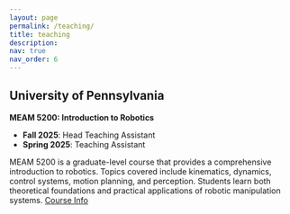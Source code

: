 ```yaml
---
layout: page
permalink: /teaching/
title: teaching
description: 
nav: true
nav_order: 6
---
```


## University of Pennsylvania

**MEAM 5200: Introduction to Robotics**
- **Fall 2025**: Head Teaching Assistant
- **Spring 2025**: Teaching Assistant

MEAM 5200 is a graduate-level course that provides a comprehensive introduction to robotics. Topics covered include kinematics, dynamics, control systems, motion planning, and perception. Students learn both theoretical foundations and practical applications of robotic manipulation systems. [Course Info](https://www.grasp.upenn.edu/academics/masters-degree-program/curriculum-information/)
